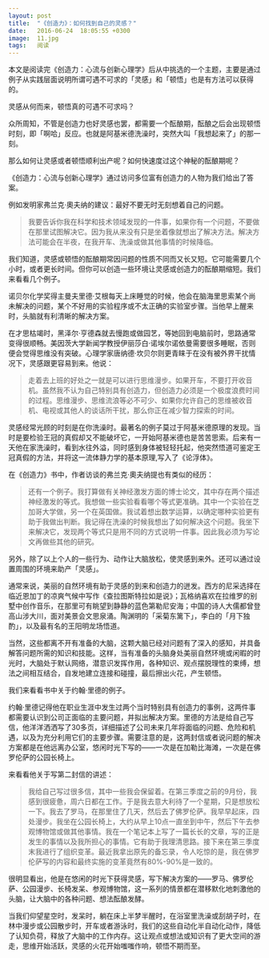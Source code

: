 ```yaml
---
layout: post
title:  "《创造力》：如何找到自己的灵感？"
date:   2016-06-24  18:05:55 +0300
image:  11.jpg
tags:   阅读
---
```


本文是阅读完《创造力：心流与创新心理学》后从中挑选的一个主题，主要是通过例子从实践层面说明所谓可遇不可求的「灵感」和「顿悟」也是有方法可以获得的。

灵感从何而来，顿悟真的可遇不可求吗？

众所周知，不管是创造力也好灵感也罢，都需要一个酝酿期，酝酿之后会出现顿悟时刻，即「啊哈」反应。也就是阿基米德洗澡时，突然大叫「我想起来了」的那一刻。

那么如何让灵感或者顿悟顺利出产呢？如何快速度过这个神秘的酝酿期呢？

《创造力：心流与创新心理学》通过访问多位富有创造力的人物为我们给出了答案。

例如发明家弗兰克·奧夫纳的建议：最好不要无时无刻想着自己的问题。

> 我要告诉你我在科学和技术领域发现的一件事，如果你有一个问题，不要做在那里试图解决它。因为我从来没有只是坐着像就想出了解决方法。解决方法可能会在半夜，在我开车、洗澡或做其他事情的时候降临。

我们知道，灵感或顿悟的酝酿期常因问题的性质不同而又长又短。它可能需要几个小时，或者更长时间。但你可以创造一些环境让灵感或创造力的酝酿期缩短。我们来看看几个例子。

诺贝尔化学奖得主曼夫里德·艾根每天上床睡觉的时候，他会在脑海里思索某个尚未解决的问题，某个不好用的实验程序或不太正确的实验室步骤。当他早上醒来时，头脑就有利清晰的解决方案。

在才思枯竭时，黑泽尔·亨德森就去慢跑或做园艺，等她回到电脑前时，思路通常变得很顺畅。美因茨大学新闻学教授伊丽莎白·诺埃尔诺依曼需要很多睡眠，否则便会觉得思维没有突破。心理学家唐纳德·坎贝尔则更青睐于在没有被外界干扰情况下，灵感跟更容易到来。他说：

> 走着去上班的好处之一就是可以进行思维漫步。如果开车，不要打开收音机。虽然我不认为自己特别具有创造力，但创造力必须是一个极度浪费时间的过程。思维漫步、思维流浪等必不可少、如果你允许自己的思维被收音机、电视或其他人的谈话所干扰，那么你正在减少智力探索的时间。

灵感经常光顾的时刻是在你洗澡时。最著名的例子莫过于阿基米德原理的发现。当时是要检验王冠的真假却又不能破坏它，一开始阿基米德也是苦苦思索。后来有一天他在家洗澡时，看到水往外溢，同时感到身体被轻轻托起，他突然悟道可鉴定王冠真假的方法，并将这一流体静力学的基本原理,写入了《论浮体》。

在《创造力》书中，作者访谈的弗兰克·奧夫纳提也有类似的经历：

> 还有一个例子。我打算做有关神经激发方面的博士论文，其中存在两个描述神经激发的等式。我想做一些实验看看哪个等式更准确。其中一个实验在芝加哥大学做，另一个在英国做。我试着想出数学运算，以确定哪种实验更有助于我做出判断。我记得在洗澡的时候我想出了如何解决这个问题。我坐下来解决它，发现两个等式只是用不同的方式说明一件事。因此我必须为写论文再做些其他的研究。

另外，除了以上个人的一些行为、动作让大脑放松，使灵感到来外。还可以通过设置周围的环境来助产「灵感」。

通常来说，美丽的自然环境有助于灵感的到来和创造力的迸发。西方的尼采选择在临近恩加丁的凉爽气候中写作《查拉图斯特拉如是说》；瓦格纳喜欢在拉维罗的别墅中创作音乐，在那里可有眺望到静静的蓝色第勒尼安海；中国的诗人大儒都曾登高山涉大川，面对美景会文思泉涌。陶渊明的「采菊东篱下」，李白的「月下独酌」，以及最有名的王阳明龙场悟道。

当然，这些都离不开有准备的大脑，这颗大脑已经对问题有了深入的感知，并具备解答问题所需的知识和技能。这样，当有准备的头脑身处美丽自然环境或闲暇的时光时，大脑处于默认网络，潜意识发挥作用，各种知识、观点摆脱理性的束缚，想法之间相互结合，自发地建立连接和碰撞，最后擦出火花，产生顿悟。

我们来看看书中关于约翰·里德的例子。

约翰·里德记得他在职业生涯中发生过两个当时特别具有创造力的事例，这两件事都需要认识到公司正面临的主要问题，并拟出解决方案。里德的方法是给自己写信，他洋洋洒洒写了30多页，详细描述了公司未来几年将面临的问题、危险和机遇，以及为充分利用它们的主要步骤。需要注意的是，这两封信或者说问题的解决方案都是在他远离办公室，悠闲时光下写的——一次是在加勒比海滩，一次是在佛罗伦萨的公园长椅上。

来看看他关于写第二封信的讲述：

> 我给自己写过很多信，其中一些我会保留着。在第三季度之前的9月份，我感到很疲惫，周六日都在工作。于是我去意大利待了一个星期，只是想放松一下。我去了罗马，在那里住了几天，然后去了佛罗伦萨。我早早起床，四处漫步。我坐在公园长椅上，大约从早上10点一直坐到中午，然后下午去参观博物馆或做其他事情。我在一个笔记本上写了一篇长长的文章，写的正是发生的事情以及我所担心的事情。它有助于我理清思路。接下来在第三季度末我进行了组织变革。最近我拿出原先的备忘录，令人吃惊的是，我在佛罗伦萨写的内容和最终实施的变革竟然有80%-90%是一致的。

很明显看出，他是在悠闲的时光下获得灵感，写下解决方案的——罗马、佛罗伦萨、公园漫步、长椅发呆、参观博物馆，这一系列的情景都在潜移默化地刺激他的头脑，让大脑中的各种问题、想法酝酿发酵。

当我们仰望星空时，发呆时，躺在床上半梦半醒时，在浴室里洗澡或刮胡子时，在林中漫步或公园散步时，开车或者游泳时，我们的这些自动化半自动化动作，降低了认知负荷，释放了大脑中的工作内存。这让观点或想法或知识有了更大空间的游走，思维开始活跃，灵感的火花开始嗤嗤作响，顿悟不期而至。